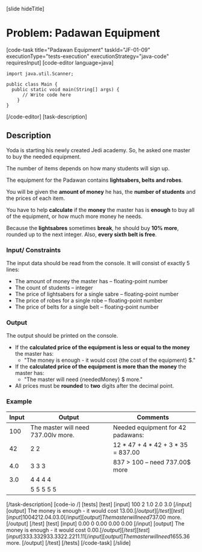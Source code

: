 [slide hideTitle]
# Problem: Padawan Equipment
[code-task title="Padawan Equipment" taskId="JF-01-09" executionType="tests-execution" executionStrategy="java-code" requiresInput]
[code-editor language=java]
```
import java.util.Scanner;

public class Main {
  public static void main(String[] args) {
      // Write code here
    }
}
```
[/code-editor]
[task-description]
## Description
Yoda is starting his newly created Jedi academy. So, he asked one master to buy the needed equipment. 

The number of items depends on how many students will sign up. 

The equipment for the Padawan contains **lightsabers, belts and robes**.

You will be given the **amount of money** he has, the **number of students** and the prices of each item. 

You have to help **calculate** if the **money** the master has is **enough** to buy all of the equipment, or how much more money he needs. 

Because the **lightsabres** sometimes **break**, he should buy **10% more**, rounded up to the next integer. Also, **every sixth belt is free**.

### Input/ Constraints
The input data should be read from the console. It will consist of exactly 5 lines:
-	The amount of money the master has – floating-point number
-	The count of students – integer
-	The price of lightsabers for a single sabre – floating-point number
-	The price of robes for a single robe – floating-point number
-	The price of belts for a single belt – floating-point number

### Output
The output should be printed on the console.
-	If the **calculated price of the equipment is less or equal to the money** the master has:
    -	"The money is enough - it would cost \{the cost of the equipment\} $."
-	If the **calculated price of the equipment is more than the money** the master has:
	- "The master will need \{neededMoney\} $ more."
-	All prices must be **rounded** to **two** digits after the decimal point.

### Example
| **Input** | **Output** | **Comments** |
| --- | --- | --- |
| 100 | The master will need 737.00lv more. | Needed equipment for 42 padawans: |
| 42 | 2 2 | 12 * 47 + 4 * 42 + 3 * 35 = 837.00|
| 4.0 | 3 3 3 | 837 > 100 – need 737.00$ more |
| 3.0 | 4 4 4 4 | |
| | 5 5 5 5 5 | |

[/task-description]
[code-io /]
[tests]
[test]
[input]
100
2
1.0
2.0
3.0
[/input]
[output]
The money is enough - it would cost 13.00$.
[/output]
[/test]
[test]
[input]
100
42
12.0
4.0
3.0
[/input]
[output] 
The master will need 737.00$ more.
[/output]
[/test]
[test]
[input]
0.00
0
0.00
0.00
0.00
[/input]
[output]
The money is enough - it would cost 0.00$.
[/output]
[/test]
[test]
[input]
333.33
29
33.33
22.22
11.11
[/input]
[output] 
The master will need 1655.36$ more.
[/output]
[/test]
[/tests]
[/code-task]
[/slide]
